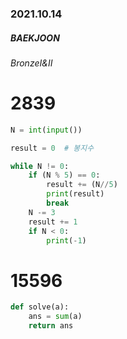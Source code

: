 ### **2021.10.14**

##### BAEKJOON 

###### BronzeⅠ&Ⅱ

# 2839

```python
N = int(input())

result = 0  # 봉지수

while N != 0:
    if (N % 5) == 0:
        result += (N//5)
        print(result)
        break
    N -= 3
    result += 1
    if N < 0:
        print(-1)
```



# 15596

```python
def solve(a):
    ans = sum(a)
    return ans
```

